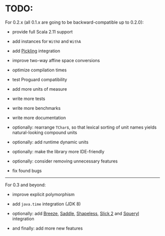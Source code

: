 TODO:
=====

For 0.2.x (all 0.1.x are going to be backward-compatible up to 0.2.0):

* provide full Scala 2.11 support

* add instances for `WithU` and `WithA`

* add [Pickling](https://github.com/scala/pickling) integration

* improve two-way affine space conversions

* optimize compilation times

* test Proguard compatibility

* add more units of measure

* write more tests

* write more benchmarks

* write more documentation

* optionally: rearrange `TChar`s, so that lexical sorting of unit names yields natural-looking compound units

* optionally: add runtime dynamic units

* optionally: make the library more IDE-friendly

* optionally: consider removing unnecessary features

* fix found bugs

---

For 0.3 and beyond:

* improve explicit polymorphism

* add `java.time` integration (JDK 8)

* optionally: add [Breeze](https://github.com/dlwh/breeze), [Saddle](https://github.com/saddle/saddle), [Shapeless](https://github.com/milessabin/shapeless), [Slick 2](https://github.com/slick/slick) and [Squeryl](https://github.com/max-l/Squeryl) integration

* and finally: add more new features
